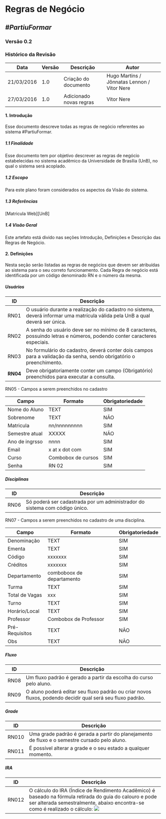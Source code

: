 # **Regras de Negócio**

##  ***#PartiuFormar***
   
### **Versão 0.2**

### Histórico da Revisão
Data|Versão|Descrição|Autor
-----|------|---------|-------
21/03/2016|1.0|Criação do documento|Hugo Martins / Jônnatas Lennon / Vitor Nere
27/03/2016|1.0|Adicionado novas regras|Vitor Nere

#### 1.                  Introdução

Esse documento descreve todas as regras de negócio referentes ao sistema #PartiuFormar. 

##### 1.1               Finalidade
Esse documento tem por objetivo descrever as regras de negócio estabelecidas no sistema acadêmico da Universidade de Brasília (UnB), no qual o sistema será acoplado.   

##### 1.2               Escopo

Para este plano foram considerados os aspectos da Visão do sistema.

##### 1.3               Referências

[Matricula Web][UnB]

##### 1.4               Visão Geral

Este artefato está divido nas seções Introdução, Definições e Descrição das Regras de Negócio.

#### 2.                  Definições
Nesta seção serão listadas as regras de negócios que devem ser atribuídas ao sistema para o seu correto funcionamento. Cada Regra de negócio está identificada por um código denominado RN e o número da mesma. 

##### Usuários

ID| Descrição
-----|----------------------------------------------------------------
RN01|O usuário durante a realização do cadastro no sistema, deverá informar uma matrícula válida pela UnB a qual deverá ser única.
RN02|A senha do usuário deve ser no mínimo de 8 caracteres, possuindo letras e números, podendo conter caracteres especiais. 
RN03| No formulário do cadastro, deverá conter dois campos para a validação da senha, sendo obrigatório o preenchimento.
<strong>RN04</strong>| Deve obrigatoriamente conter um campo (Obrigatório) preenchidos para executar a consulta.

RN05 - Campos a serem preenchidos no cadastro

Campo|Formato|Obrigatoriedade
-----|-------|-----
Nome do Aluno|TEXT|SIM
Sobrenome|TEXT|NÃO
Matricula|nn/nnnnnnnnn|SIM
Semestre atual|XXXXX|NÃO
Ano de ingrsso|nnnn|SIM
Email|x at x dot com|SIM
Curso|Combobox de cursos|SIM
Senha|RN 02|SIM





##### Disciplinas
ID| Descrição
-----|----------------------------------------------------------------
RN06|Só poderá ser cadastrada por um administrador do sistema com código único.

RN07 - Campos a serem preenchidos no cadastro de uma disciplina.

Campo|Formato|Obrigatoriedade
-----|-------|-----
Denominação|TEXT|SIM
Ementa|TEXT|SIM
Código|xxxxxxx|SIM
Créditos|xxxxxxx|SIM
Departamento|comboboox de departamento|SIM
Turma|TEXT|SIM
Total de Vagas|xxx|SIM
Turno|TEXT|SIM
Horário/Local|TEXT|SIM
Professor|Combobox de Professor|SIM
Pré-Requisitos|TEXT|NÃO
Obs|TEXT|NÃO


##### Fluxo
ID| Descrição
-----|----------------------------------------------------------------
RN08|Um fluxo padrão é gerado a partir da escolha do curso pelo aluno.
RN09|O aluno poderá editar seu fluxo padrão ou criar novos fluxos, podendo decidir qual será seu fluxo padrão.

##### Grade
ID| Descrição
-----|----------------------------------------------------------------
RN010|Uma grade padrão é gerada a partir do planejamento de fluxo e o semestre cursado pelo aluno.
RN011|É possível alterar a grade e o seu estado a qualquer momento.

##### IRA
ID| Descrição
-----|----------------------------------------------------------------
RN012|O cálculo do IRA (Índice de Rendimento Acadêmico) é baseado na fórmula retirada do guia do calouro e pode ser alterada semestralmente, abaixo encontra-se como é realizado o cálculo: ![](http://i.imgur.com/DUna2dt.jpg)